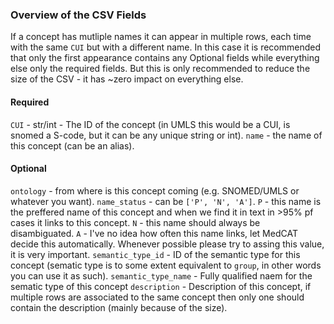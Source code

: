 ### Overview of the CSV Fields
If a concept has mutliple names it can appear in multiple rows, each time with the same `CUI` but with a different name. In this case it is recommended that only the first appearance contains any Optional fields while everything else only the required fields. But this is only recommended to reduce the size of the CSV - it has ~zero impact on everything else.


#### Required 
`CUI` - str/int - The ID of the concept (in UMLS this would be a CUI, is snomed a S-code, but it can be any unique string or int).
`name` - the name of this concept (can be an alias).

#### Optional
`ontology` - from where is this concept coming (e.g. SNOMED/UMLS or whatever you want).
`name_status` - can be `['P', 'N', 'A']`. `P` - this name is the preffered name of this concept and when we find it in text in >95% pf cases it links to this concept. `N` - this name should always be disambiguated. `A` - I've no idea how often this name links, let MedCAT decide this automatically. Whenever possible please try to assing this value, it is very important. 
`semantic_type_id` - ID of the semantic type for this concept (sematic type is to some extent equivalent to `group`, in other words you can use it as such).
`semantic_type_name` - Fully qualified naem for the sematic type of this concept
`description` - Description of this concept, if multiple rows are associated to the same concept then only one should contain the description (mainly because of the size).
